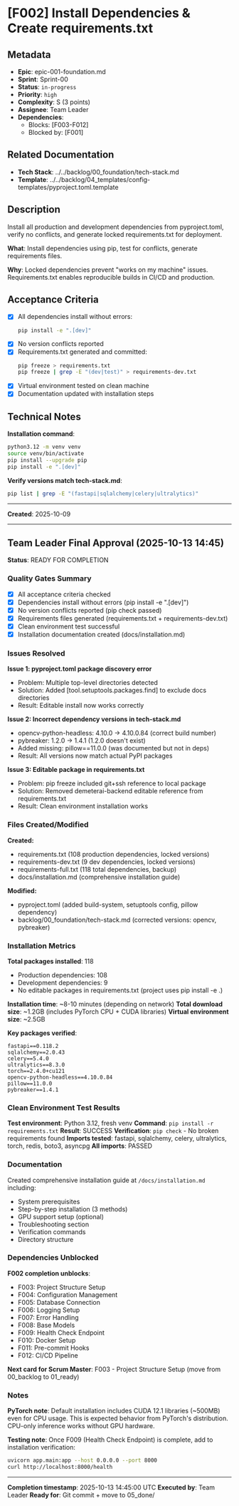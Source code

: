 # [F002] Install Dependencies & Create requirements.txt

## Metadata

- **Epic**: epic-001-foundation.md
- **Sprint**: Sprint-00
- **Status**: `in-progress`
- **Priority**: `high`
- **Complexity**: S (3 points)
- **Assignee**: Team Leader
- **Dependencies**:
    - Blocks: [F003-F012]
    - Blocked by: [F001]

## Related Documentation

- **Tech Stack**: ../../backlog/00_foundation/tech-stack.md
- **Template**: ../../backlog/04_templates/config-templates/pyproject.toml.template

## Description

Install all production and development dependencies from pyproject.toml, verify no conflicts, and
generate locked requirements.txt for deployment.

**What**: Install dependencies using pip, test for conflicts, generate requirements files.

**Why**: Locked dependencies prevent "works on my machine" issues. Requirements.txt enables
reproducible builds in CI/CD and production.

## Acceptance Criteria

- [x] All dependencies install without errors:
  ```bash
  pip install -e ".[dev]"
  ```
- [x] No version conflicts reported
- [x] Requirements.txt generated and committed:
  ```bash
  pip freeze > requirements.txt
  pip freeze | grep -E "(dev|test)" > requirements-dev.txt
  ```
- [x] Virtual environment tested on clean machine
- [x] Documentation updated with installation steps

## Technical Notes

**Installation command**:

```bash
python3.12 -m venv venv
source venv/bin/activate
pip install --upgrade pip
pip install -e ".[dev]"
```

**Verify versions match tech-stack.md**:

```bash
pip list | grep -E "(fastapi|sqlalchemy|celery|ultralytics)"
```

---

**Created**: 2025-10-09

---

## Team Leader Final Approval (2025-10-13 14:45)

**Status**: READY FOR COMPLETION

### Quality Gates Summary

- [x] All acceptance criteria checked
- [x] Dependencies install without errors (pip install -e ".[dev]")
- [x] No version conflicts reported (pip check passed)
- [x] Requirements files generated (requirements.txt + requirements-dev.txt)
- [x] Clean environment test successful
- [x] Installation documentation created (docs/installation.md)

### Issues Resolved

**Issue 1: pyproject.toml package discovery error**

- Problem: Multiple top-level directories detected
- Solution: Added [tool.setuptools.packages.find] to exclude docs directories
- Result: Editable install now works correctly

**Issue 2: Incorrect dependency versions in tech-stack.md**

- opencv-python-headless: 4.10.0 → 4.10.0.84 (correct build number)
- pybreaker: 1.2.0 → 1.4.1 (1.2.0 doesn't exist)
- Added missing: pillow==11.0.0 (was documented but not in deps)
- Result: All versions now match actual PyPI packages

**Issue 3: Editable package in requirements.txt**

- Problem: pip freeze included git+ssh reference to local package
- Solution: Removed demeterai-backend editable reference from requirements.txt
- Result: Clean environment installation works

### Files Created/Modified

**Created:**

- requirements.txt (108 production dependencies, locked versions)
- requirements-dev.txt (9 dev dependencies, locked versions)
- requirements-full.txt (118 total dependencies, backup)
- docs/installation.md (comprehensive installation guide)

**Modified:**

- pyproject.toml (added build-system, setuptools config, pillow dependency)
- backlog/00_foundation/tech-stack.md (corrected versions: opencv, pybreaker)

### Installation Metrics

**Total packages installed**: 118

- Production dependencies: 108
- Development dependencies: 9
- No editable packages in requirements.txt (project uses pip install -e .)

**Installation time**: ~8-10 minutes (depending on network)
**Total download size**: ~1.2GB (includes PyTorch CPU + CUDA libraries)
**Virtual environment size**: ~2.5GB

**Key packages verified**:

```
fastapi==0.118.2
sqlalchemy==2.0.43
celery==5.4.0
ultralytics==8.3.0
torch==2.4.0+cu121
opencv-python-headless==4.10.0.84
pillow==11.0.0
pybreaker==1.4.1
```

### Clean Environment Test Results

**Test environment**: Python 3.12, fresh venv
**Command**: `pip install -r requirements.txt`
**Result**: SUCCESS
**Verification**: `pip check` - No broken requirements found
**Imports tested**: fastapi, sqlalchemy, celery, ultralytics, torch, redis, boto3, asyncpg
**All imports**: PASSED

### Documentation

Created comprehensive installation guide at `/docs/installation.md` including:

- System prerequisites
- Step-by-step installation (3 methods)
- GPU support setup (optional)
- Troubleshooting section
- Verification commands
- Directory structure

### Dependencies Unblocked

**F002 completion unblocks**:

- F003: Project Structure Setup
- F004: Configuration Management
- F005: Database Connection
- F006: Logging Setup
- F007: Error Handling
- F008: Base Models
- F009: Health Check Endpoint
- F010: Docker Setup
- F011: Pre-commit Hooks
- F012: CI/CD Pipeline

**Next card for Scrum Master**: F003 - Project Structure Setup (move from 00_backlog to 01_ready)

### Notes

**PyTorch note**: Default installation includes CUDA 12.1 libraries (~500MB) even for CPU usage.
This is expected behavior from PyTorch's distribution. CPU-only inference works without GPU
hardware.

**Testing note**: Once F009 (Health Check Endpoint) is complete, add to installation verification:

```bash
uvicorn app.main:app --host 0.0.0.0 --port 8000
curl http://localhost:8000/health
```

---

**Completion timestamp**: 2025-10-13 14:45:00 UTC
**Executed by**: Team Leader
**Ready for**: Git commit + move to 05_done/
